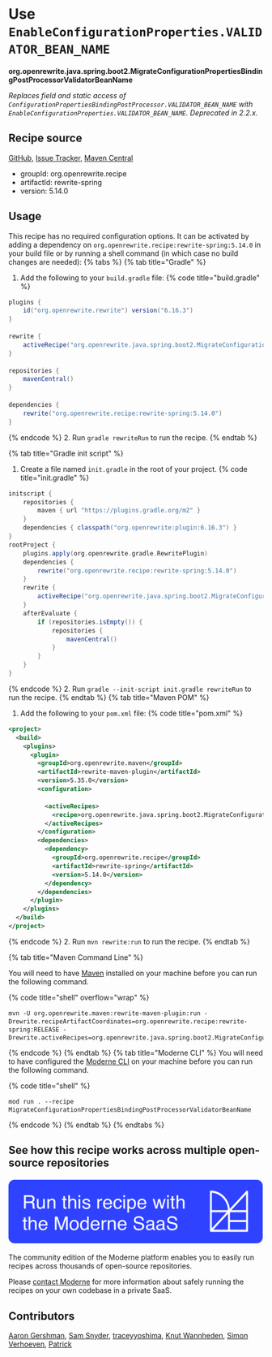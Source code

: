 # Use `EnableConfigurationProperties.VALIDATOR_BEAN_NAME`

**org.openrewrite.java.spring.boot2.MigrateConfigurationPropertiesBindingPostProcessorValidatorBeanName**

_Replaces field and static access of `ConfigurationPropertiesBindingPostProcessor.VALIDATOR_BEAN_NAME` with `EnableConfigurationProperties.VALIDATOR_BEAN_NAME`. Deprecated in 2.2.x._

## Recipe source

[GitHub](https://github.com/openrewrite/rewrite-spring/blob/main/src/main/java/org/openrewrite/java/spring/boot2/MigrateConfigurationPropertiesBindingPostProcessorValidatorBeanName.java), [Issue Tracker](https://github.com/openrewrite/rewrite-spring/issues), [Maven Central](https://central.sonatype.com/artifact/org.openrewrite.recipe/rewrite-spring/5.14.0/jar)

* groupId: org.openrewrite.recipe
* artifactId: rewrite-spring
* version: 5.14.0


## Usage

This recipe has no required configuration options. It can be activated by adding a dependency on `org.openrewrite.recipe:rewrite-spring:5.14.0` in your build file or by running a shell command (in which case no build changes are needed): 
{% tabs %}
{% tab title="Gradle" %}
1. Add the following to your `build.gradle` file:
{% code title="build.gradle" %}
```groovy
plugins {
    id("org.openrewrite.rewrite") version("6.16.3")
}

rewrite {
    activeRecipe("org.openrewrite.java.spring.boot2.MigrateConfigurationPropertiesBindingPostProcessorValidatorBeanName")
}

repositories {
    mavenCentral()
}

dependencies {
    rewrite("org.openrewrite.recipe:rewrite-spring:5.14.0")
}
```
{% endcode %}
2. Run `gradle rewriteRun` to run the recipe.
{% endtab %}

{% tab title="Gradle init script" %}
1. Create a file named `init.gradle` in the root of your project.
{% code title="init.gradle" %}
```groovy
initscript {
    repositories {
        maven { url "https://plugins.gradle.org/m2" }
    }
    dependencies { classpath("org.openrewrite:plugin:6.16.3") }
}
rootProject {
    plugins.apply(org.openrewrite.gradle.RewritePlugin)
    dependencies {
        rewrite("org.openrewrite.recipe:rewrite-spring:5.14.0")
    }
    rewrite {
        activeRecipe("org.openrewrite.java.spring.boot2.MigrateConfigurationPropertiesBindingPostProcessorValidatorBeanName")
    }
    afterEvaluate {
        if (repositories.isEmpty()) {
            repositories {
                mavenCentral()
            }
        }
    }
}
```
{% endcode %}
2. Run `gradle --init-script init.gradle rewriteRun` to run the recipe.
{% endtab %}
{% tab title="Maven POM" %}
1. Add the following to your `pom.xml` file:
{% code title="pom.xml" %}
```xml
<project>
  <build>
    <plugins>
      <plugin>
        <groupId>org.openrewrite.maven</groupId>
        <artifactId>rewrite-maven-plugin</artifactId>
        <version>5.35.0</version>
        <configuration>
          
          <activeRecipes>
            <recipe>org.openrewrite.java.spring.boot2.MigrateConfigurationPropertiesBindingPostProcessorValidatorBeanName</recipe>
          </activeRecipes>
        </configuration>
        <dependencies>
          <dependency>
            <groupId>org.openrewrite.recipe</groupId>
            <artifactId>rewrite-spring</artifactId>
            <version>5.14.0</version>
          </dependency>
        </dependencies>
      </plugin>
    </plugins>
  </build>
</project>
```
{% endcode %}
2. Run `mvn rewrite:run` to run the recipe.
{% endtab %}

{% tab title="Maven Command Line" %}

You will need to have [Maven](https://maven.apache.org/download.cgi) installed on your machine before you can run the following command.

{% code title="shell" overflow="wrap" %}
```shell
mvn -U org.openrewrite.maven:rewrite-maven-plugin:run -Drewrite.recipeArtifactCoordinates=org.openrewrite.recipe:rewrite-spring:RELEASE -Drewrite.activeRecipes=org.openrewrite.java.spring.boot2.MigrateConfigurationPropertiesBindingPostProcessorValidatorBeanName 
```
{% endcode %}
{% endtab %}
{% tab title="Moderne CLI" %}
You will need to have configured the [Moderne CLI](https://docs.moderne.io/moderne-cli/cli-intro) on your machine before you can run the following command.

{% code title="shell" %}
```shell
mod run . --recipe MigrateConfigurationPropertiesBindingPostProcessorValidatorBeanName
```
{% endcode %}
{% endtab %}
{% endtabs %}

## See how this recipe works across multiple open-source repositories

[![Moderne Link Image](/.gitbook/assets/ModerneRecipeButton.png)](https://app.moderne.io/recipes/org.openrewrite.java.spring.boot2.MigrateConfigurationPropertiesBindingPostProcessorValidatorBeanName)

The community edition of the Moderne platform enables you to easily run recipes across thousands of open-source repositories.

Please [contact Moderne](https://moderne.io/product) for more information about safely running the recipes on your own codebase in a private SaaS.

## Contributors
[Aaron Gershman](mailto:aegershman@gmail.com), [Sam Snyder](mailto:sam@moderne.io), [traceyyoshima](mailto:tracey.yoshima@gmail.com), [Knut Wannheden](mailto:knut@moderne.io), [Simon Verhoeven](mailto:verhoeven.simon@gmail.com), [Patrick](mailto:patway99@gmail.com)

